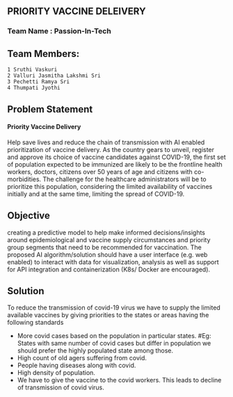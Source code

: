 ## PRIORITY VACCINE DELEIVERY
### Team Name : Passion-In-Tech
## Team Members:
    1 Sruthi Vaskuri
    2 Valluri Jasmitha Lakshmi Sri 
    3 Pechetti Ramya Sri
    4 Thumpati Jyothi

## Problem Statement
  #### Priority Vaccine Delivery
  Help save lives and reduce the chain of transmission
  with AI enabled prioritization of vaccine delivery.
  As the country gears to unveil, register and approve its
  choice of vaccine candidates against COVID-19, the first
  set of population expected to be immunized are likely to
  be the frontline health workers, doctors, citizens over 50
  years of age and citizens with co-morbidities. The
  challenge for the healthcare administrators will be to
  prioritize this population, considering the limited
  availability of vaccines initially and at the same time,
  limiting the spread of COVID-19.
  
## Objective
  creating a predictive model to help make
  informed decisions/insights around
  epidemiological and vaccine supply
  circumstances and priority group segments that
  need to be recommended for vaccination. The
  proposed AI algorithm/solution should have a
  user interface (e.g. web enabled) to interact with
  data for visualization, analysis as well as support
  for API integration and containerization (K8s/
  Docker are encouraged).
  
## Solution 
  To reduce the transmission of covid-19 virus we have to supply 
  the limited available vaccines by giving priorities to the states or areas 
  having the following standards
  * More covid cases based on the population in particular states.
  #Eg: States with same number of covid cases but differ in population we should 
  prefer the highly populated state among those.
  * High count of old agers suffering from covid.
  * People having diseases along with covid.
  * High density of population.
  * We have to give the vaccine to the covid workers.
  This leads to decline of transmission of covid virus.
  
  
   

  
  


